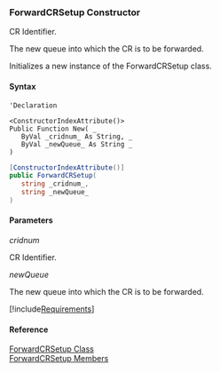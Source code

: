 ﻿### ForwardCRSetup Constructor

CR Identifier.

The new queue into which the CR is to be forwarded.

Initializes a new instance of the ForwardCRSetup class.

#### Syntax

```vbnet
'Declaration

<ConstructorIndexAttribute()>
Public Function New( _
   ByVal _cridnum_ As String, _
   ByVal _newQueue_ As String _
)
```

```csharp
[ConstructorIndexAttribute()]
public ForwardCRSetup( 
   string _cridnum_,
   string _newQueue_
)
```

#### Parameters

_cridnum_

CR Identifier.

_newQueue_

The new queue into which the CR is to be forwarded.

[!include[Requirements](../partials/requirements.md)]

#### Reference

[ForwardCRSetup Class](FChoice.Toolkits.Clarify~FChoice.Toolkits.Clarify.Quality.ForwardCRSetup.md)  
[ForwardCRSetup Members](FChoice.Toolkits.Clarify~FChoice.Toolkits.Clarify.Quality.ForwardCRSetup_members.md)